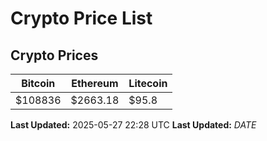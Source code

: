 # Crypto Price List

## Crypto Prices
| Bitcoin | Ethereum | Litecoin |
| ------- | -------- | -------- |
| $108836 | $2663.18 | $95.8 |
**Last Updated:** 2025-05-27 22:28 UTC
**Last Updated:** $DATE$
